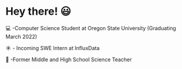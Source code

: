 # Hey there! :smiley:

:computer:  -Computer Science Student at Oregon State University (Graduating March 2022) 

:sunny: - Incoming SWE Intern at InfluxData

:microscope: -Former Middle and High School Science Teacher
